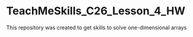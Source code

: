 # TeachMeSkills_C26_Lesson_4_HW
This repository was created to get skills to solve one-dimensional arrays
